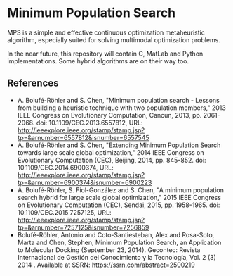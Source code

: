 # Minimum Population Search

MPS is a simple and effective continuous optimization metaheuristic algorithm, especially suited for solving multimodal optimization problems.

In the near future, this repository will contain C, MatLab and Python implementations. Some hybrid algorithms are on their way too.

## References

* A. Bolufé-Röhler and S. Chen, "Minimum population search - Lessons from building a heuristic technique with two population members," 2013 IEEE Congress on Evolutionary Computation, Cancun, 2013, pp. 2061-2068. doi: 10.1109/CEC.2013.6557812, URL: http://ieeexplore.ieee.org/stamp/stamp.jsp?tp=&arnumber=6557812&isnumber=6557545
* A. Bolufé-Röhler and S. Chen, "Extending Minimum Population Search towards large scale global optimization," 2014 IEEE Congress on Evolutionary Computation (CEC), Beijing, 2014, pp. 845-852. doi: 10.1109/CEC.2014.6900374, URL: http://ieeexplore.ieee.org/stamp/stamp.jsp?tp=&arnumber=6900374&isnumber=6900223
* A. Bolufé-Röhler, S. Fiol-González and S. Chen, "A minimum population search hybrid for large scale global optimization," 2015 IEEE Congress on Evolutionary Computation (CEC), Sendai, 2015, pp. 1958-1965. doi: 10.1109/CEC.2015.7257125, URL: http://ieeexplore.ieee.org/stamp/stamp.jsp?tp=&arnumber=7257125&isnumber=7256859
* Bolufé-Röhler, Antonio and Coto-Santiesteban, Alex and Rosa-Soto, Marta and Chen, Stephen, Minimum Population Search, an Application to Molecular Docking (September 23, 2014). Gecontec: Revista Internacional de Gestión del Conocimiento y la Tecnología, Vol. 2 (3) 2014 . Available at SSRN: https://ssrn.com/abstract=2500219